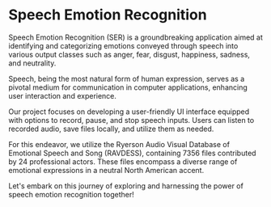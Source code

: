 # Speech Emotion Recognition


Speech Emotion Recognition (SER) is a groundbreaking application aimed at identifying and categorizing emotions conveyed through speech into various output classes such as anger, fear, disgust, happiness, sadness, and neutrality.

Speech, being the most natural form of human expression, serves as a pivotal medium for communication in computer applications, enhancing user interaction and experience.

Our project focuses on developing a user-friendly UI interface equipped with options to record, pause, and stop speech inputs. Users can listen to recorded audio, save files locally, and utilize them as needed.

For this endeavor, we utilize the Ryerson Audio Visual Database of Emotional Speech and Song (RAVDESS), containing 7356 files contributed by 24 professional actors. These files encompass a diverse range of emotional expressions in a neutral North American accent.

Let's embark on this journey of exploring and harnessing the power of speech emotion recognition together!
